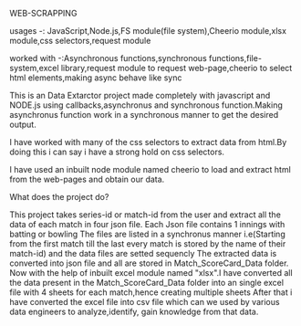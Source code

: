 WEB-SCRAPPING

usages -: JavaScript,Node.js,FS module(file system),Cheerio module,xlsx module,css selectors,request module

worked with -:Asynchronous functions,synchronous functions,file-system,excel library,request module to request web-page,cheerio to select html elements,making async behave like sync

This is an Data Extarctor project made completely with javascript and NODE.js using callbacks,asynchronus and synchronous function.Making asynchronus function work in a synchronous manner to get the desired output.

I have worked with many of the css selectors to extract data from html.By doing this i can say i have a strong hold on css selectors.

I have used an inbuilt node module named cheerio to load and extract html from the web-pages and obtain our data.

What does the project do?

This project takes series-id or match-id from the user and extract all the data of each match in four json file. 
Each Json file contains 1 innings with batting or bowling
The files are listed in a synchronus manner i.e(Starting from the first match till the last every match is stored by the name of their match-id) and the data files are setted sequencly
The extracted data is converted into json file and all are stored in Match_ScoreCard_Data folder.
Now with the help of inbuilt excel module named "xlsx".I have converted all the data present in the Match_ScoreCard_Data folder into an single excel file with 4 sheets for each match,hence creating multiple sheets
After that i have converted the excel file into csv file which can we used by various data engineers to analyze,identify, gain knowledge from that data.
